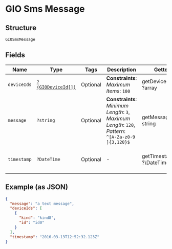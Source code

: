 
# GIO Sms Message

## Structure

`GIOSmsMessage`

## Fields

| Name | Type | Tags | Description | Getter | Setter |
|  --- | --- | --- | --- | --- | --- |
| `deviceIds` | [`?(GIODeviceId[])`](../../doc/models/gio-device-id.md) | Optional | **Constraints**: *Maximum Items*: `100` | getDeviceIds(): ?array | setDeviceIds(?array deviceIds): void |
| `message` | `?string` | Optional | **Constraints**: *Minimum Length*: `3`, *Maximum Length*: `120`, *Pattern*: `^[A-Za-z0-9 ]{3,120}$` | getMessage(): ?string | setMessage(?string message): void |
| `timestamp` | `?DateTime` | Optional | - | getTimestamp(): ?\DateTime | setTimestamp(?\DateTime timestamp): void |

## Example (as JSON)

```json
{
  "message": "a text message",
  "deviceIds": [
    {
      "kind": "kind8",
      "id": "id0"
    }
  ],
  "timestamp": "2016-03-13T12:52:32.123Z"
}
```

